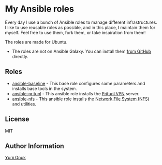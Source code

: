 My Ansible roles
=========

Every day I use a bunch of Ansible roles to manage different infrastructures. I like to use reusable roles as possible, and in this place, I maintain them for myself. Feel free to use them, fork them, or take inspiration from them!

The roles are made for Ubuntu.

- The roles are not on Ansible Galaxy. You can install them [from GitHub](https://docs.ansible.com/ansible/latest/galaxy/user_guide.html#installing-a-collection-from-a-git-repository) directly.

Roles
--------------

- [ansible-baseline](https://github.com/onuk/ansible-baseline) - This base role configures some parameters and installs base tools in the system.
- [ansible-pritunl](https://github.com/onuk/ansible-pritunl) - This ansible role installs the [Pritunl VPN](https://pritunl.com) server.
- [ansible-nfs](https://github.com/onuk/ansible-nfs) - This ansible role installs the [Network File System (NFS)](https://ubuntu.com/server/docs/service-nfs) and utilities.

License
-------

MIT

Author Information
------------------
[Yurii Onuk](https://onuk.org.ua)